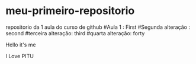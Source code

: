# meu-primeiro-repositorio
repositorio da 1 aula do curso de github
#Aula 1 : First
#Segunda alteração : second
#terceira alteração: third
#quarta alteração: forty

Hello it's me 

I
Love
PITU
